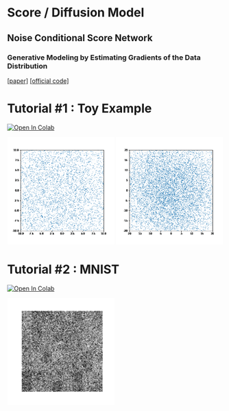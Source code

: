 # Score / Diffusion Model


## Noise Conditional Score Network
### Generative Modeling by Estimating Gradients of the Data Distribution 
[[paper]](https://arxiv.org/abs/1907.05600) [[official code]](https://github.com/ermongroup/ncsn)

# Tutorial #1 : Toy Example
[![Open In Colab](https://colab.research.google.com/assets/colab-badge.svg)](https://drive.google.com/file/d/1opFrIW0k5DKHGBMbo6OMlkxb7KBLmalK/view?usp=sharing) 

<img width="250" src="https://github.com/JeongJiHeon/ScoreDiffusionModel/blob/main/figure/ncsn_toy.gif">
<img width="250" src="https://github.com/JeongJiHeon/ScoreDiffusionModel/blob/main/figure/ncsn_toy2.gif">



# Tutorial #2 : MNIST
[![Open In Colab](https://colab.research.google.com/assets/colab-badge.svg)](https://drive.google.com/file/d/1TtIRgTS2PHhB66Dq2d17fRuaaJKDqxwo/view?usp=sharing) 

<img width="250" src="https://github.com/JeongJiHeon/ScoreDiffusionModel/blob/main/figure/ncsn_mnist.gif">


